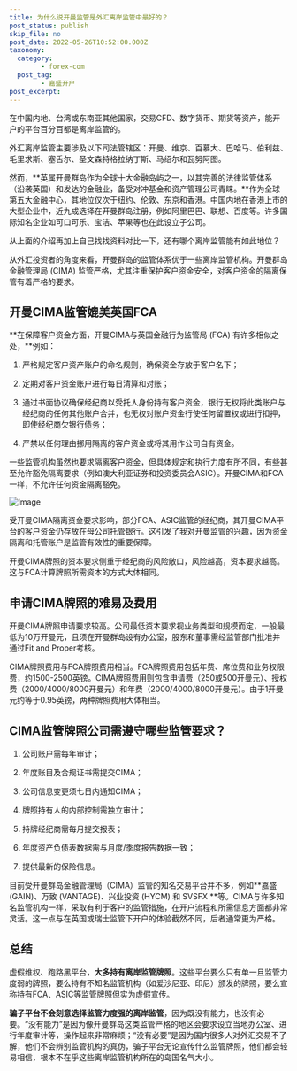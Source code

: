 ```yaml
---
title: 为什么说开曼监管是外汇离岸监管中最好的？
post_status: publish
skip_file: no
post_date: 2022-05-26T10:52:00.000Z
taxonomy:
  category:
        - forex-com
  post_tag:
        - 嘉盛开户
post_excerpt: 
---
```

在中国内地、台湾或东南亚其他国家，交易CFD、数字货币、期货等资产，能开户的平台百分百都是离岸监管的。

外汇离岸监管主要涉及以下司法管辖区：开曼、维京、百慕大、巴哈马、伯利兹、毛里求斯、塞舌尔、圣文森特格拉纳丁斯、马绍尔和瓦努阿图。

然而，**英属开曼群岛作为全球十大金融岛屿之一，以其完善的法律监管体系（沿袭英国）和发达的金融业，备受对冲基金和资产管理公司青睐。**作为全球第五大金融中心，其地位仅次于纽约、伦敦、东京和香港。中国内地在香港上市的大型企业中，近九成选择在开曼群岛注册，例如阿里巴巴、联想、百度等。许多国际知名企业如可口可乐、宝洁、苹果等也在此设立子公司。

从上面的介绍再加上自己找找资料对比一下，还有哪个离岸监管能有如此地位？

从外汇投资者的角度来看，开曼群岛的监管体系优于一些离岸监管机构。开曼群岛金融管理局 (CIMA) 监管严格，尤其注重保护客户资金安全，对客户资金的隔离保管有着严格的要求。

## 开曼CIMA监管媲美英国FCA

**在保障客户资金方面，开曼CIMA与英国金融行为监管局 (FCA) 有许多相似之处，**例如：

1. 严格规定客户资产账户的命名规则，确保资金存放于客户名下；

1. 定期对客户资金账户进行每日清算和对账；

1. 通过书面协议确保经纪商以受托人身份持有客户资金，银行无权将此类账户与经纪商的任何其他账户合并，也无权对账户资金行使任何留置权或进行扣押，即使经纪商欠银行债务；

1. 严禁以任何理由挪用隔离的客户资金或将其用作公司自有资金。

一些监管机构虽然也要求隔离客户资金，但具体规定和执行力度有所不同，有些甚至允许豁免隔离要求（例如澳大利亚证券和投资委员会ASIC）。开曼CIMA和FCA一样，不允许任何资金隔离豁免。

![Image](https://prod-files-secure.s3.us-west-2.amazonaws.com/39ed1227-6d7d-4570-be36-9ccd4a2c4241/bd849744-3fcb-4a37-8312-357962c8f065/image.png?X-Amz-Algorithm=AWS4-HMAC-SHA256&X-Amz-Content-Sha256=UNSIGNED-PAYLOAD&X-Amz-Credential=ASIAZI2LB466UC6AYWDP%2F20250415%2Fus-west-2%2Fs3%2Faws4_request&X-Amz-Date=20250415T101353Z&X-Amz-Expires=3600&X-Amz-Security-Token=IQoJb3JpZ2luX2VjEKL%2F%2F%2F%2F%2F%2F%2F%2F%2F%2FwEaCXVzLXdlc3QtMiJGMEQCIA06Aht3OQlEsdnC0yU%2FfL%2BuRVrS5W3Yc7TJSvtyiYatAiBF5BlnSd4AObzY25iiBehFdcLICJ8ExJNnXYEbmeEatSr%2FAwgrEAAaDDYzNzQyMzE4MzgwNSIMxkafVtolk5OPdVv0KtwDwTBnhgNusl9fuQMJ5uzA7mE1zCNBtHv4vG4ChnuozOfoSnpswtabfB1Z1R1M%2BtGUyLydziT4%2F2P5wMSF8mzxrAtSCguPu3g9iMXd7f2BslMKv7%2B16L1V4%2BL3eLjIqLgD6JR5wmjQVYTAJTfVTBxnLTYvebWuCAjprH5oppc0Ead6aw5jzmwI22eW5%2BR6%2FYsWnwBuzoJh6eO6Jw93k6XHZWrlxLQXWZVVCr7wB7LElnRUe34RYkPZDJVrHQ4J7DVM6GH9kegTjtlqCZJ%2Bti8X4UIyCAt4AOZJXrbGiI4IJR9CNGkHZFsIQUsYWocYUZIDBQhAXUWeiaZlB3vILxV%2BLB1zWTfB0L0pkxv6wRMqgysUujubm7T%2FunqwBk7pytusAhxobkDQHHArQG9atjSL5hZnHaczl9LW%2FaYPhH95ERFLyu79k7neEuuwF8kbm2ZKznwlS2ja213RG270RYPW%2FbR%2FLKiTTu8mbHTcgCi6p4cvUsQ1jhNYJBM7e4QBPNNccpPWCet0bpngslmCaHhvP2IvtqH5eUd3VCiONtc0YIsdhYXTPoPL7pR2AEggQV9NAwLZ90MkS5QI7dJBSTvqgOHsmdcyO0ZBZ7Okhrqdvl4DL89TdtqyKi1JpZsw5M34vwY6pgEUlN45o1Y2D8kVYXye%2FdmJPBUwnvLfrcwEkIaPYqhnRCeNIZBuDAxCsYBjG5lZwzhKKz5jT0QP4qLGNPJ%2Bc8ynRlXldDoD65qQRccNMOQMo8MHPkAggXU8Ew7V9gAFDMarLdJjm5jh%2Bb%2BX5qB%2Bc9FUuEC60qAmAYpKyIZFvacQ%2BSzKq1KLSgn%2FxZ5r3krgZ00snhg6wF1eDwYZcGg67oYUppCphJEk&X-Amz-Signature=5b081b9bcaf7d0f1c4a2fa29e423ef972a36a476545f6c647e34837cfd37a109&X-Amz-SignedHeaders=host&x-id=GetObject)

受开曼CIMA隔离资金要求影响，部分FCA、ASIC监管的经纪商，其开曼CIMA平台的客户资金仍存放在母公司托管银行。这引发了我对开曼监管的兴趣，因为资金隔离和托管账户是监管有效性的重要保障。

开曼CIMA牌照的资本要求侧重于经纪商的风险敞口，风险越高，资本要求越高。这与FCA计算牌照所需资本的方式大体相同。

## **申请CIMA牌照的难易及费用**

开曼CIMA牌照申请要求较高。公司最低资本要求视业务类型和规模而定，一般最低为10万开曼元，且须在开曼群岛设有办公室，股东和董事需经监管部门批准并通过Fit and Proper考核。

CIMA牌照费用与FCA牌照费用相当。FCA牌照费用包括年费、席位费和业务权限费，约1500-2500英镑。CIMA牌照费用则包含申请费（250或500开曼元）、授权费（2000/4000/8000开曼元）和年费（2000/4000/8000开曼元）。由于1开曼元约等于0.95英镑，两种牌照费用大体相当。

## CIMA监管牌照公司需遵守哪些监管要求？

1. 公司账户需每年审计；

1. 年度账目及合规证书需提交CIMA；

1. 公司信息变更须七日内通知CIMA；

1. 牌照持有人的内部控制需独立审计；

1. 持牌经纪商需每月提交报表；

1. 年度资产负债表数据需与月度/季度报告数据一致；

1. 提供最新的保险信息。

目前受开曼群岛金融管理局（CIMA）监管的知名交易平台并不多，例如**嘉盛 (GAIN)、万致 (VANTAGE)、兴业投资 (HYCM) 和 SVSFX **等。CIMA与许多知名监管机构一样，采取有利于客户的监管措施，在开户流程和所需信息方面都非常灵活。这一点与在英国或瑞士监管下开户的体验截然不同，后者通常更为严格。

## 总结

虚假维权、跑路黑平台，**大多持有离岸监管牌照**。这些平台要么只有单一且监管力度弱的牌照，要么持有不知名监管机构（如爱沙尼亚、印尼）颁发的牌照，要么宣称持有FCA、ASIC等监管牌照但实为虚假宣传。

**骗子平台不会刻意选择监管力度强的离岸监管**，因为既没有能力，也没有必要。“没有能力”是因为像开曼群岛这类监管严格的地区会要求设立当地办公室、进行年度审计等，操作起来非常麻烦；“没有必要”是因为国内很多人对外汇交易不了解，他们不会辨别监管机构的真伪，骗子平台无论宣传什么监管牌照，他们都会轻易相信，根本不在乎这些离岸监管机构所在的岛国名气大小。